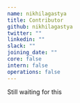 ```yaml
---
name: nikhilagastya
title: Contributor
github: nikhilagastya
twitter: ""
linkedin: ""
slack: ""
joining_date: ""
core: false
intern: false
operations: false
---
```


Still waiting for this
